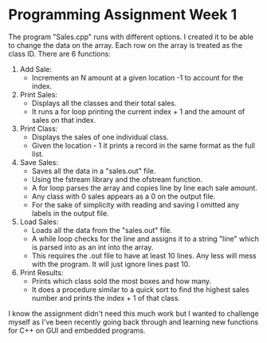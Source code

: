 # Programming Assignment Week 1

The program "Sales.cpp" runs with different options. I created it to be able to change the data on the array. Each row on the array is treated as the class ID.
There are 6 functions:

1. Add Sale:
    - Increments an N amount at a given location -1 to account for the index.
2. Print Sales:
    - Displays all the classes and their total sales.
    - It runs a for loop printing the current index + 1 and the amount of sales on that index.
3. Print Class:
    - Displays the sales of one individual class.
    - Given the location - 1 it prints a record in the same format as the full list.
4. Save Sales:
    - Saves all the data in a "sales.out" file.
    - Using the fstream library and the ofstream function.
    - A for loop parses the array and copies line by line each sale amount.
    - Any class with 0 sales appears as a 0 on the output file.
    - For the sake of simplicity with reading and saving I omitted any labels in the output file.
5. Load Sales:
    - Loads all the data from the "sales.out" file.
    - A while loop checks for the line and assigns it to a string "line" which is parsed into as an int into the array.
    - This requires the .out file to have at least 10 lines. Any less will mess with the program. It will just ignore lines past 10.
6. Print Results:
    - Prints which class sold the most boxes and how many.
    - It does a procedure similar to a quick sort to find the highest sales number and prints the index + 1 of that class.

I know the assignment didn't need this much work but I wanted to challenge myself as I've been recently going back through and learning new functions for C++ on GUI and embedded programs.
